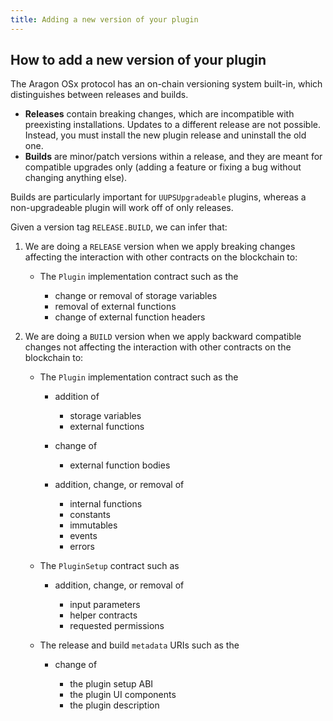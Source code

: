 ```yaml
---
title: Adding a new version of your plugin
---
```


## How to add a new version of your plugin

The Aragon OSx protocol has an on-chain versioning system built-in, which distinguishes between releases and builds.

- **Releases** contain breaking changes, which are incompatible with preexisting installations. Updates to a different release are not possible. Instead, you must install the new plugin release and uninstall the old one.
- **Builds** are minor/patch versions within a release, and they are meant for compatible upgrades only (adding a feature or fixing a bug without changing anything else).

Builds are particularly important for `UUPSUpgradeable` plugins, whereas a non-upgradeable plugin will work off of only releases.

Given a version tag `RELEASE.BUILD`, we can infer that:

1.  We are doing a `RELEASE` version when we apply breaking changes affecting the interaction with other contracts on the blockchain to:

    - The `Plugin` implementation contract such as the

      - change or removal of storage variables
      - removal of external functions
      - change of external function headers

2.  We are doing a `BUILD` version when we apply backward compatible changes not affecting the interaction with other contracts on the blockchain to:

    - The `Plugin` implementation contract such as the

      - addition of

        - storage variables
        - external functions

      - change of

        - external function bodies

      - addition, change, or removal of

        - internal functions
        - constants
        - immutables
        - events
        - errors

    - The `PluginSetup` contract such as

      - addition, change, or removal of

        - input parameters
        - helper contracts
        - requested permissions

    - The release and build `metadata` URIs such as the

      - change of

        - the plugin setup ABI
        - the plugin UI components
        - the plugin description
